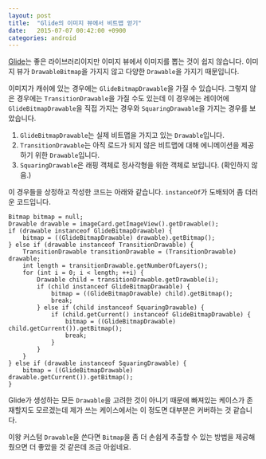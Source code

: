 ```yaml
---
layout: post
title:  "Glide의 이미지 뷰에서 비트맵 얻기"
date:   2015-07-07 00:42:00 +0900
categories: android 
---
```


[Glide](https://github.com/bumptech/glide)는 좋은 라이브러리이지만 이미지 뷰에서 이미지를 뽑는 것이 쉽지 않습니다. 이미지 뷰가 `DrawableBitmap`을 가지지 않고 다양한 `Drawable`을 가지기 때문입니다.

이미지가 캐쉬에 있는 경우에는 `GlideBitmapDrawable`을 가질 수 있습니다. 그렇지 않은 경우에는 `TransitionDrawable`을 가질 수도 있는데 이 경우에는 레이어에 `GlideBitmapDrawable`을 직접 가지는 경우와 `SquaringDrawable`을 가지는 경우를 보았습니다.

 1. `GlideBitmapDrawable`는 실제 비트맵을 가지고 있는 `Drawable`입니다.
 1. `TransitionDrawable`는 아직 로드가 되지 않은 비트맵에 대해 에니메이션을 제공하기 위한 `Drawable`입니다.
 1. `SquaringDrawable`은 래핑 객체로 정사각형을 위한 객체로 보입니다. (확인하지 않음.)

이 경우들을 상정하고 작성한 코드는 아래와 같습니다. `instanceOf`가 도배되어 좀 더러운 코드입니다.

```
Bitmap bitmap = null;
Drawable drawable = imageCard.getImageView().getDrawable();
if (drawable instanceof GlideBitmapDrawable) {
    bitmap = ((GlideBitmapDrawable) drawable).getBitmap();
} else if (drawable instanceof TransitionDrawable) {
    TransitionDrawable transitionDrawable = (TransitionDrawable) drawable;
    int length = transitionDrawable.getNumberOfLayers();
    for (int i = 0; i < length; ++i) {
        Drawable child = transitionDrawable.getDrawable(i);
        if (child instanceof GlideBitmapDrawable) {
            bitmap = ((GlideBitmapDrawable) child).getBitmap();
            break;
        } else if (child instanceof SquaringDrawable) {
            if (child.getCurrent() instanceof GlideBitmapDrawable) {
                bitmap = ((GlideBitmapDrawable) child.getCurrent()).getBitmap();
                break;
            }
        }
    }
} else if (drawable instanceof SquaringDrawable) {
    bitmap = ((GlideBitmapDrawable) drawable.getCurrent()).getBitmap();
}
```

Glide가 생성하는 모든 `Drawable`을 고려한 것이 아니기 때문에 빠져있는 케이스가 존재할지도 모르겠는데 제가 쓰는 케이스에서는 이 정도면 대부분은 커버하는 것 같습니다.

이왕 커스텀 `Drawable`을 쓴다면 `Bitmap`을 좀 더 손쉽게 추출할 수 있는 방법을 제공해줬으면 더 좋았을 것 같은데 조금 아쉽네요. 
